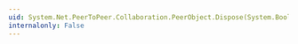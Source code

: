 ```yaml
---
uid: System.Net.PeerToPeer.Collaboration.PeerObject.Dispose(System.Boolean)
internalonly: False
---
```

